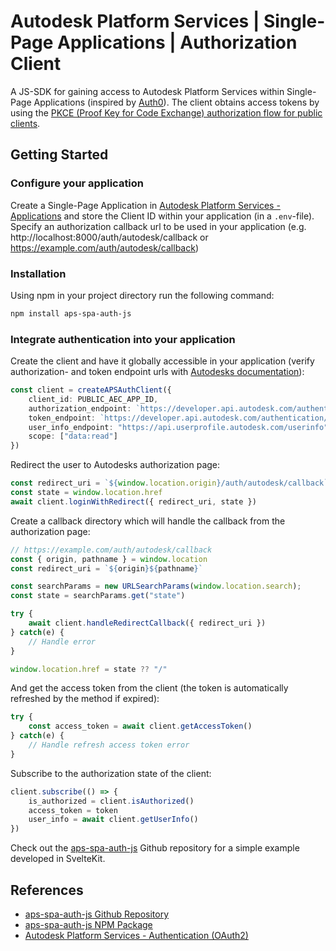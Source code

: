 # Autodesk Platform Services | Single-Page Applications | Authorization Client
A JS-SDK for gaining access to Autodesk Platform Services within Single-Page Applications (inspired by [Auth0](https://github.com/auth0/auth0-spa-js)). The client obtains access tokens by using the [PKCE (Proof Key for Code Exchange) authorization flow for public clients](https://aps.autodesk.com/en/docs/oauth/v2/tutorials/get-3-legged-token-pkce/get-3-legged-token-pkce/).

## Getting Started

### Configure your application
Create a Single-Page Application in [Autodesk Platform Services - Applications](https://aps.autodesk.com/hubs/@personal/applications/) and store the Client ID within your application (in a `.env`-file). Specify an authorization callback url to be used in your application (e.g. http://localhost:8000/auth/autodesk/callback or https://example.com/auth/autodesk/callback)

### Installation
Using npm in your project directory run the following command:

```bash
npm install aps-spa-auth-js
```

### Integrate authentication into your application
Create the client and have it globally accessible in your application (verify authorization- and token endpoint urls with [Autodesks documentation](https://aps.autodesk.com/en/docs/oauth/v2/reference)):
```ts
const client = createAPSAuthClient({
    client_id: PUBLIC_AEC_APP_ID,
    authorization_endpoint: `https://developer.api.autodesk.com/authentication/v2/authorize`,
    token_endpoint: `https://developer.api.autodesk.com/authentication/v2/token`,
    user_info_endpoint: "https://api.userprofile.autodesk.com/userinfo",
    scope: ["data:read"]
})
```

Redirect the user to Autodesks authorization page:
```ts
const redirect_uri = `${window.location.origin}/auth/autodesk/callback`
const state = window.location.href
await client.loginWithRedirect({ redirect_uri, state })
```

Create a callback directory which will handle the callback from the authorization page:
```ts
// https://example.com/auth/autodesk/callback
const { origin, pathname } = window.location
const redirect_uri = `${origin}${pathname}`

const searchParams = new URLSearchParams(window.location.search);
const state = searchParams.get("state")

try {
    await client.handleRedirectCallback({ redirect_uri })
} catch(e) {
    // Handle error
}

window.location.href = state ?? "/"
```

And get the access token from the client (the token is automatically refreshed by the method if expired):
```ts
try {
    const access_token = await client.getAccessToken()
} catch(e) {
    // Handle refresh access token error
}
```

Subscribe to the authorization state of the client:
```ts
client.subscribe(() => {
    is_authorized = client.isAuthorized()
    access_token = token
    user_info = await client.getUserInfo()
})
```

Check out the [aps-spa-auth-js](https://github.com/OTheNonE/aps-spa-auth-js) Github repository for a simple example developed in SvelteKit.

## References
- [aps-spa-auth-js Github Repository](https://github.com/OTheNonE/aps-spa-auth-js)
- [aps-spa-auth-js NPM Package](https://www.npmjs.com/package/aps-spa-auth-js)
- [Autodesk Platform Services - Authentication (OAuth2)](https://aps.autodesk.com/en/docs/oauth/v2/developers_guide/overview/)